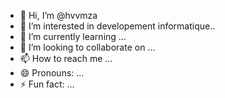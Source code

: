 - 👋 Hi, I’m @hvvmza
- 👀 I’m interested in developement informatique..
- 🌱 I’m currently learning ...
- 💞️ I’m looking to collaborate on ...
- 📫 How to reach me ...
- 😄 Pronouns: ...
- ⚡ Fun fact: ...

<!---
hvvmza/hvvmza is a ✨ special ✨ repository because its `README.md` (this file) appears on your GitHub profile.
You can click the Preview link to take a look at your changes.
--->
